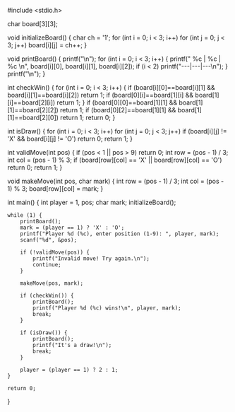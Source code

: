#include <stdio.h>

char board[3][3];

void initializeBoard() {
    char ch = '1';
    for (int i = 0; i < 3; i++)
        for (int j = 0; j < 3; j++)
            board[i][j] = ch++;
}

void printBoard() {
    printf("\n");
    for (int i = 0; i < 3; i++) {
        printf(" %c | %c | %c \n", board[i][0], board[i][1], board[i][2]);
        if (i < 2)
            printf("---|---|---\n");
    }
    printf("\n");
}

int checkWin() {
    for (int i = 0; i < 3; i++) {
        if (board[i][0]==board[i][1] && board[i][1]==board[i][2])
            return 1;
        if (board[0][i]==board[1][i] && board[1][i]==board[2][i])
            return 1;
    }
    if (board[0][0]==board[1][1] && board[1][1]==board[2][2])
        return 1;
    if (board[0][2]==board[1][1] && board[1][1]==board[2][0])
        return 1;
    return 0;
}

int isDraw() {
    for (int i = 0; i < 3; i++)
        for (int j = 0; j < 3; j++)
            if (board[i][j] != 'X' && board[i][j] != 'O')
                return 0;
    return 1;
}

int validMove(int pos) {
    if (pos < 1 || pos > 9)
        return 0;
    int row = (pos - 1) / 3;
    int col = (pos - 1) % 3;
    if (board[row][col] == 'X' || board[row][col] == 'O')
        return 0;
    return 1;
}

void makeMove(int pos, char mark) {
    int row = (pos - 1) / 3;
    int col = (pos - 1) % 3;
    board[row][col] = mark;
}

int main() {
    int player = 1, pos;
    char mark;
    initializeBoard();

    while (1) {
        printBoard();
        mark = (player == 1) ? 'X' : 'O';
        printf("Player %d (%c), enter position (1-9): ", player, mark);
        scanf("%d", &pos);

        if (!validMove(pos)) {
            printf("Invalid move! Try again.\n");
            continue;
        }

        makeMove(pos, mark);

        if (checkWin()) {
            printBoard();
            printf("Player %d (%c) wins!\n", player, mark);
            break;
        }

        if (isDraw()) {
            printBoard();
            printf("It's a draw!\n");
            break;
        }

        player = (player == 1) ? 2 : 1;
    }

    return 0;
}
